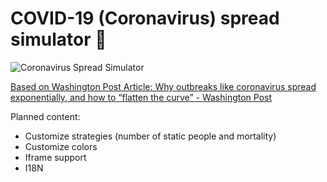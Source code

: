# COVID-19 (Coronavirus) spread simulator 🦠

![Coronavirus Spread Simulator](https://corona-virus-spread-simulator.midudev.now.sh/assets/og.jpg)

[Based on Washington Post Article: Why outbreaks like coronavirus spread exponentially, and how to “flatten the curve” - Washington Post](https://www.washingtonpost.com/graphics/2020/world/corona-simulator/)

Planned content:
- Customize strategies (number of static people and mortality)
- Customize colors
- Iframe support
- I18N
